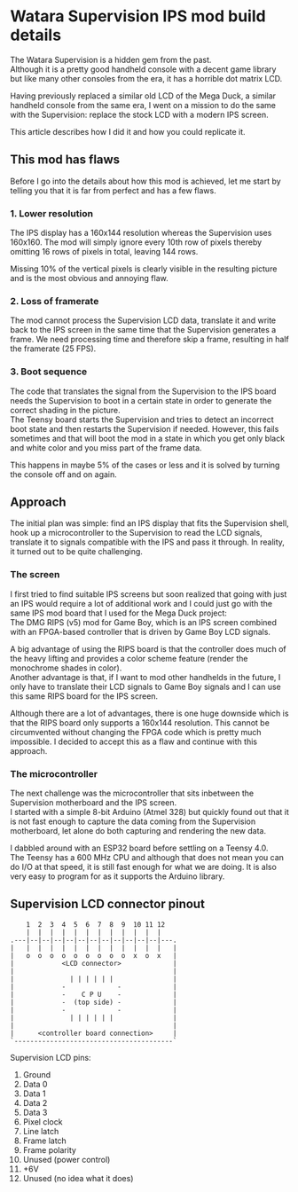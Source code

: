 # Watara Supervision IPS mod build details

The Watara Supervision is a hidden gem from the past.  
Although it is a pretty good handheld console with a decent game library but like many other consoles from the era, it has a horrible dot matrix LCD.

Having previously replaced a similar old LCD of the Mega Duck, a similar handheld console from the same era, I went on a mission to do the same with the Supervision: replace the stock LCD with a modern IPS screen.

This article describes how I did it and how you could replicate it.

<!--
 - Approach
  - Parts list
- Flaws
- Overview of LCD protocol
- Timing / synchronisation challenge
- Teensy code
- Schematic for electronics 
-->

## This mod has flaws

Before I go into the details about how this mod is achieved, let me start by telling you that it is far from perfect and has a few flaws. 

### 1. Lower resolution
The IPS display has a 160x144 resolution whereas the Supervision uses 160x160. The mod will simply ignore every 10th row of pixels thereby omitting 16 rows of pixels in total, leaving 144 rows.  

Missing 10% of the vertical pixels is clearly visible in the resulting picture and is the most obvious and annoying flaw.

### 2. Loss of framerate
The mod cannot process the Supervision LCD data, translate it and write back to the IPS screen in the same time that the Supervision generates a frame. We need processing time and therefore skip a frame, resulting in half the framerate (25 FPS).

### 3. Boot sequence
The code that translates the signal from the Supervision to the IPS board needs the Supervision to boot in a certain state in order to generate the correct shading in the picture.  
The Teensy board starts the Supervision and tries to detect an incorrect boot state and then restarts the Supervision if needed. However, this fails sometimes and that will boot the mod in a state in which you get only black and white color and you miss part of the frame data.

This happens in maybe 5% of the cases or less and it is solved by turning the console off and on again.


## Approach

The initial plan was simple: find an IPS display that fits the Supervision shell, hook up a microcontroller to the Supervision to read the LCD signals, translate it to signals compatible with the IPS and pass it through.
In reality, it turned out to be quite challenging.

### The screen 

I first tried to find suitable IPS screens but soon realized that going with just an IPS would require a lot of additional work and I could just go with the same IPS mod board that I used for the Mega Duck project:  
The DMG RIPS (v5) mod for Game Boy, which is an IPS screen combined with an FPGA-based controller that is driven by Game Boy LCD signals.  

A big advantage of using the RIPS board is that the controller does much of the heavy lifting and provides a color scheme feature (render the monochrome shades in color).  
Another advantage is that, if I want to mod other handhelds in the future, I only have to translate their LCD signals to Game Boy signals and I can use this same RIPS board for the IPS screen.

Although there are a lot of advantages, there is one huge downside which is that the RIPS board only supports a 160x144 resolution. This cannot be circumvented without changing the FPGA code which is pretty much impossible.
I decided to accept this as a flaw and continue with this approach.

### The microcontroller

The next challenge was the microcontroller that sits inbetween the Supervision motherboard and the IPS screen.  
I started with a simple 8-bit Arduino (Atmel 328) but quickly found out that it is not fast enough to capture the data coming from the Supervision motherboard, let alone do both capturing and rendering the new data.

I dabbled around with an ESP32 board before settling on a Teensy 4.0.  
The Teensy has a 600 MHz CPU and although that does not mean you can do I/O at that speed, it is still fast enough for what we are doing.
It is also very easy to program for as it supports the Arduino library.


## Supervision LCD connector pinout

```
    1  2  3  4  5  6  7  8  9  10 11 12
    |  |  |  |  |  |  |  |  |  |  |  |
.---|--|--|--|--|--|--|--|--|--|--|--|---.
|   |  |  |  |  |  |  |  |  |  |  |  |   |
|   o  o  o  o  o  o  o  o  o  x  o  x   |
|            <LCD connector>             |
|                                        |
|              | | | | | |               |
|            -             -             |
|            -    C P U    -             |
|            -  (top side) -             |
|            -             -             |
|              | | | | | |               |
|                                        |
|      <controller board connection>     |
`----------------------------------------`
```

Supervision LCD pins:

1. Ground
2. Data 0
3. Data 1
4. Data 2
5. Data 3
6. Pixel clock
7. Line latch
8. Frame latch
9. Frame polarity
10. Unused (power control)
11. +6V
12. Unused (no idea what it does)